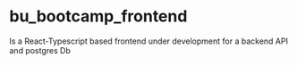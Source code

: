 # bu_bootcamp_frontend
Is a React-Typescript based frontend under development for a backend API and postgres Db
